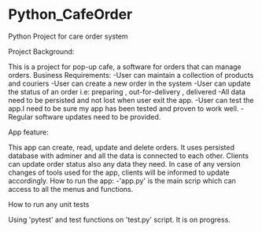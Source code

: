 # Python_CafeOrder
Python Project for care order system

Project Background:

This is a project for pop-up cafe, a software for orders that can manage orders.
Business Requirements: -User can maintain a collection of products and couriers -User can create a new order in the system -User can update the status of an order i.e: preparing , out-for-delivery , delivered -All data need to be persisted and not lost when user exit the app. -User can test the app.I need to be sure my app has been tested and proven to work well. -Regular software updates need to be provided.

App feature:

This app can create, read, update and delete orders. It uses persisted database with adminer and all the data is connected to each other. Clients can update order status also any data they need. In case of any version changes of tools used for the app, clients will be informed to update accordingly.
How to run the app: -'app.py' is the main scrip which can access to all the menus and functions.

How to run any unit tests

Using 'pytest' and test functions on 'test.py' script. It is on progress.
